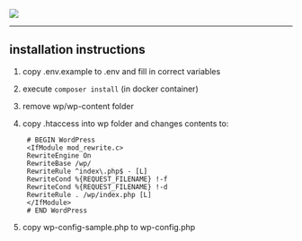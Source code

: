 ![](https://viavictor.com/logos/Viavictor_Logo_Logo_Zwart.png)

------------

installation instructions
-------------------------
1. copy .env.example to .env and fill in correct variables
2. execute `composer install` (in docker container)
3. remove wp/wp-content folder
4. copy .htaccess into wp folder and changes contents to:

        # BEGIN WordPress
        <IfModule mod_rewrite.c>
        RewriteEngine On
        RewriteBase /wp/
        RewriteRule ^index\.php$ - [L]
        RewriteCond %{REQUEST_FILENAME} !-f
        RewriteCond %{REQUEST_FILENAME} !-d
        RewriteRule . /wp/index.php [L]
        </IfModule>
        # END WordPress
5. copy wp-config-sample.php to wp-config.php

